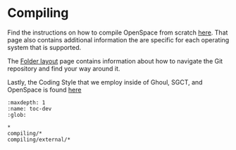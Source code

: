 # Compiling
Find the instructions on how to compile OpenSpace from scratch [here](https://github.com/OpenSpace/OpenSpace/wiki/Compiling).  That page also contains additional information the are specific for each operating system that is supported.

The [Folder layout](https://github.com/OpenSpace/OpenSpace/wiki/Folder-Layout) page contains information about how to navigate the Git repository and find your way around it.

Lastly, the Coding Style that we employ inside of Ghoul, SGCT, and OpenSpace is found [here](https://github.com/OpenSpace/OpenSpace/wiki/Coding-Style)

```{toctree}
:maxdepth: 1
:name: toc-dev
:glob:

*
compiling/*
compiling/external/*

```
